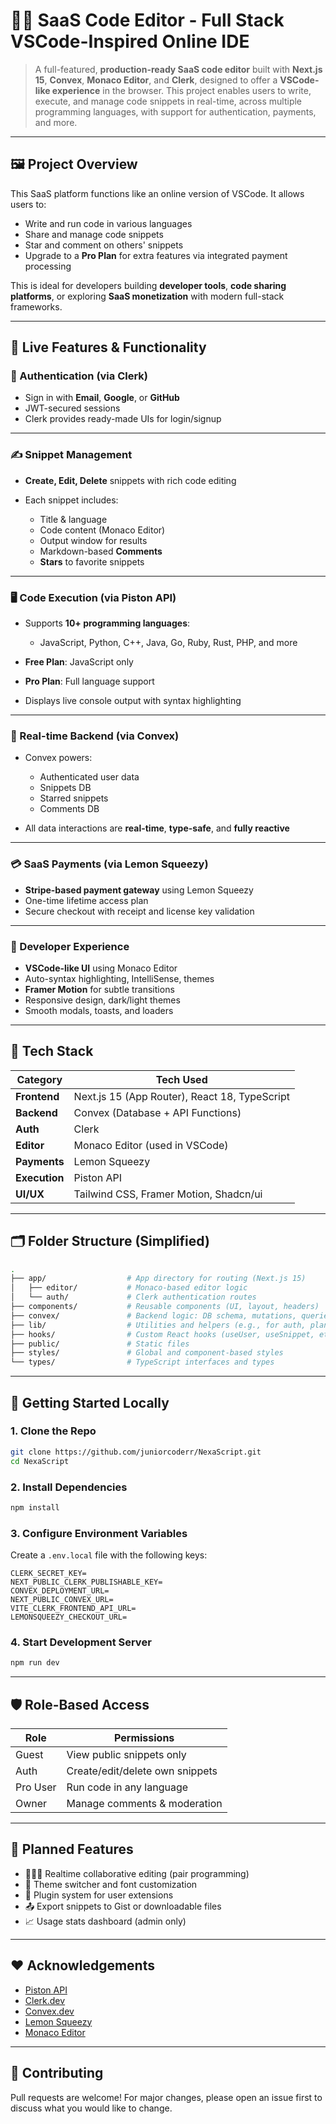 # 🧑‍💻 SaaS Code Editor - Full Stack VSCode-Inspired Online IDE

> A full-featured, **production-ready SaaS code editor** built with **Next.js 15**, **Convex**, **Monaco Editor**, and **Clerk**, designed to offer a **VSCode-like experience** in the browser. This project enables users to write, execute, and manage code snippets in real-time, across multiple programming languages, with support for authentication, payments, and more.

---

## 🖼️ Project Overview

This SaaS platform functions like an online version of VSCode. It allows users to:

* Write and run code in various languages
* Share and manage code snippets
* Star and comment on others' snippets
* Upgrade to a **Pro Plan** for extra features via integrated payment processing

This is ideal for developers building **developer tools**, **code sharing platforms**, or exploring **SaaS monetization** with modern full-stack frameworks.

---

## 🌟 Live Features & Functionality

### 🧾 Authentication (via Clerk)

* Sign in with **Email**, **Google**, or **GitHub**
* JWT-secured sessions
* Clerk provides ready-made UIs for login/signup

---

### ✍️ Snippet Management

* **Create, Edit, Delete** snippets with rich code editing
* Each snippet includes:

  * Title & language
  * Code content (Monaco Editor)
  * Output window for results
  * Markdown-based **Comments**
  * **Stars** to favorite snippets

---

### 🖥️ Code Execution (via Piston API)

* Supports **10+ programming languages**:

  * JavaScript, Python, C++, Java, Go, Ruby, Rust, PHP, and more
* **Free Plan**: JavaScript only
* **Pro Plan**: Full language support
* Displays live console output with syntax highlighting

---

### 🧠 Real-time Backend (via Convex)

* Convex powers:

  * Authenticated user data
  * Snippets DB
  * Starred snippets
  * Comments DB
* All data interactions are **real-time**, **type-safe**, and **fully reactive**

---

### 💳 SaaS Payments (via Lemon Squeezy)

* **Stripe-based payment gateway** using Lemon Squeezy
* One-time lifetime access plan
* Secure checkout with receipt and license key validation

---

### 🎨 Developer Experience

* **VSCode-like UI** using Monaco Editor
* Auto-syntax highlighting, IntelliSense, themes
* **Framer Motion** for subtle transitions
* Responsive design, dark/light themes
* Smooth modals, toasts, and loaders

---

## 🧰 Tech Stack

| Category      | Tech Used                                     |
| ------------- | --------------------------------------------- |
| **Frontend**  | Next.js 15 (App Router), React 18, TypeScript |
| **Backend**   | Convex (Database + API Functions)             |
| **Auth**      | Clerk                                         |
| **Editor**    | Monaco Editor (used in VSCode)                |
| **Payments**  | Lemon Squeezy                                 |
| **Execution** | Piston API                                    |
| **UI/UX**     | Tailwind CSS, Framer Motion, Shadcn/ui        |

---

## 🗂️ Folder Structure (Simplified)

```bash
.
├── app/                  # App directory for routing (Next.js 15)
│   ├── editor/           # Monaco-based editor logic
│   └── auth/             # Clerk authentication routes
├── components/           # Reusable components (UI, layout, headers)
├── convex/               # Backend logic: DB schema, mutations, queries
├── lib/                  # Utilities and helpers (e.g., for auth, plans)
├── hooks/                # Custom React hooks (useUser, useSnippet, etc.)
├── public/               # Static files
├── styles/               # Global and component-based styles
└── types/                # TypeScript interfaces and types
```

---

## 🧪 Getting Started Locally

### 1. Clone the Repo

```bash
git clone https://github.com/juniorcoderr/NexaScript.git
cd NexaScript
```

### 2. Install Dependencies

```bash
npm install
```

### 3. Configure Environment Variables

Create a `.env.local` file with the following keys:

```env
CLERK_SECRET_KEY=
NEXT_PUBLIC_CLERK_PUBLISHABLE_KEY=
CONVEX_DEPLOYMENT_URL=
NEXT_PUBLIC_CONVEX_URL=
VITE_CLERK_FRONTEND_API_URL=
LEMONSQUEEZY_CHECKOUT_URL=
```

### 4. Start Development Server

```bash
npm run dev
```

---

## 🛡️ Role-Based Access

| Role     | Permissions                     |
| -------- | ------------------------------- |
| Guest    | View public snippets only       |
| Auth     | Create/edit/delete own snippets |
| Pro User | Run code in any language        |
| Owner    | Manage comments & moderation    |

---

## 🔮 Planned Features

* 🧑‍🤝‍🧑 Realtime collaborative editing (pair programming)
* 🎨 Theme switcher and font customization
* 🧩 Plugin system for user extensions
* 📤 Export snippets to Gist or downloadable files
* 📈 Usage stats dashboard (admin only)

---

## ❤️ Acknowledgements

* [Piston API](https://github.com/engineer-man/piston)
* [Clerk.dev](https://clerk.dev/)
* [Convex.dev](https://convex.dev/)
* [Lemon Squeezy](https://www.lemonsqueezy.com/)
* [Monaco Editor](https://microsoft.github.io/monaco-editor/)

---

## 📣 Contributing

Pull requests are welcome! For major changes, please open an issue first to discuss what you would like to change.
